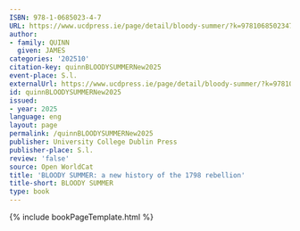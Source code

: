 ```yaml
---
ISBN: 978-1-0685023-4-7
URL: https://www.ucdpress.ie/page/detail/bloody-summer/?k=9781068502347
author:
- family: QUINN
  given: JAMES
categories: '202510'
citation-key: quinnBLOODYSUMMERNew2025
event-place: S.l.
externalUrl: https://www.ucdpress.ie/page/detail/bloody-summer/?k=9781068502347
id: quinnBLOODYSUMMERNew2025
issued:
- year: 2025
language: eng
layout: page
permalink: /quinnBLOODYSUMMERNew2025
publisher: University College Dublin Press
publisher-place: S.l.
review: 'false'
source: Open WorldCat
title: 'BLOODY SUMMER: a new history of the 1798 rebellion'
title-short: BLOODY SUMMER
type: book
---
```

{% include bookPageTemplate.html %}